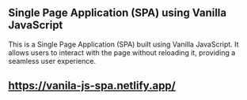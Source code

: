 ## Single Page Application (SPA) using Vanilla JavaScript

This is a Single Page Application (SPA) built using Vanilla JavaScript. It allows users to interact with the page without reloading it, providing a seamless user experience.

## https://vanila-js-spa.netlify.app/
